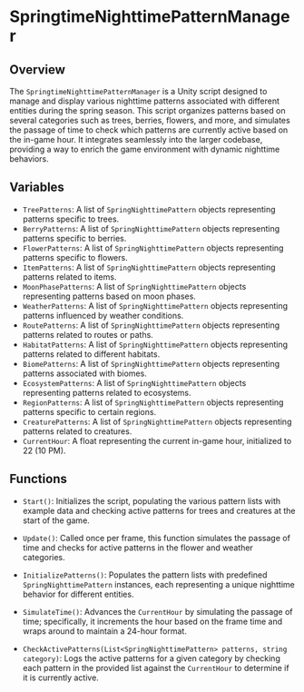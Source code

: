 # SpringtimeNighttimePatternManager

## Overview
The `SpringtimeNighttimePatternManager` is a Unity script designed to manage and display various nighttime patterns associated with different entities during the spring season. This script organizes patterns based on several categories such as trees, berries, flowers, and more, and simulates the passage of time to check which patterns are currently active based on the in-game hour. It integrates seamlessly into the larger codebase, providing a way to enrich the game environment with dynamic nighttime behaviors.

## Variables
- `TreePatterns`: A list of `SpringNighttimePattern` objects representing patterns specific to trees.
- `BerryPatterns`: A list of `SpringNighttimePattern` objects representing patterns specific to berries.
- `FlowerPatterns`: A list of `SpringNighttimePattern` objects representing patterns specific to flowers.
- `ItemPatterns`: A list of `SpringNighttimePattern` objects representing patterns related to items.
- `MoonPhasePatterns`: A list of `SpringNighttimePattern` objects representing patterns based on moon phases.
- `WeatherPatterns`: A list of `SpringNighttimePattern` objects representing patterns influenced by weather conditions.
- `RoutePatterns`: A list of `SpringNighttimePattern` objects representing patterns related to routes or paths.
- `HabitatPatterns`: A list of `SpringNighttimePattern` objects representing patterns related to different habitats.
- `BiomePatterns`: A list of `SpringNighttimePattern` objects representing patterns associated with biomes.
- `EcosystemPatterns`: A list of `SpringNighttimePattern` objects representing patterns related to ecosystems.
- `RegionPatterns`: A list of `SpringNighttimePattern` objects representing patterns specific to certain regions.
- `CreaturePatterns`: A list of `SpringNighttimePattern` objects representing patterns related to creatures.
- `CurrentHour`: A float representing the current in-game hour, initialized to 22 (10 PM).

## Functions
- `Start()`: Initializes the script, populating the various pattern lists with example data and checking active patterns for trees and creatures at the start of the game.
  
- `Update()`: Called once per frame, this function simulates the passage of time and checks for active patterns in the flower and weather categories.

- `InitializePatterns()`: Populates the pattern lists with predefined `SpringNighttimePattern` instances, each representing a unique nighttime behavior for different entities.

- `SimulateTime()`: Advances the `CurrentHour` by simulating the passage of time; specifically, it increments the hour based on the frame time and wraps around to maintain a 24-hour format.

- `CheckActivePatterns(List<SpringNighttimePattern> patterns, string category)`: Logs the active patterns for a given category by checking each pattern in the provided list against the `CurrentHour` to determine if it is currently active.